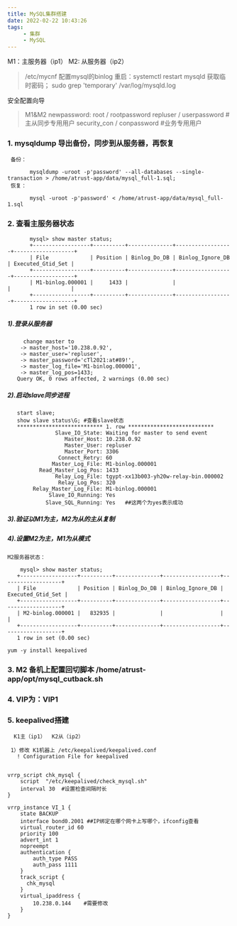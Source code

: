 ```yaml
---
title: MySQL集群搭建
date: 2022-02-22 10:43:26
tags:
     - 集群
     - MySQL
---
```


 M1：主服务器（ip1）  M2: 从服务器（ip2）

> /etc/mycnf 配置mysql的binlog
> 重启：systemctl restart mysqld
> 获取临时密码； sudo grep 'temporary' /var/log/mysqld.log  

安全配置向导
> M1&M2   newpassword:  root / rootpassword    repluser / userpassword  #主从同步专用用户    security_con  /  conpassword  #业务专用用户

  ### 1. mysqldump 导出备份，同步到从服务器，再恢复
     备份：
           
           mysqldump -uroot -p'password' --all-databases --single-transaction > /home/atrust-app/data/mysql_full-1.sql;
     恢复：
     
           mysql -uroot -p'password' < /home/atrust-app/data/mysql_full-1.sql
  ### 2. 查看主服务器状态
  
           mysql> show master status;
           +------------------+----------+--------------+------------------+-------------------+
           | File             | Position | Binlog_Do_DB | Binlog_Ignore_DB | Executed_Gtid_Set |
           +------------------+----------+--------------+------------------+-------------------+
           | M1-binlog.000001 |     1433 |              |                  |                   |
           +------------------+----------+--------------+------------------+-------------------+
           1 row in set (0.00 sec)
           
   ##### 1).登录从服务器
   
         change master to
        -> master_host='10.238.0.92',
        -> master_user='repluser',
        -> master_password='cTl2021:at#89!',
        -> master_log_file='M1-binlog.000001',
        -> master_log_pos=1433;
       Query OK, 0 rows affected, 2 warnings (0.00 sec)
       
   ##### 2).启动slave同步进程
   
       start slave;
       show slave status\G; #查看slave状态
       *************************** 1. row ***************************
                   Slave_IO_State: Waiting for master to send event
                      Master_Host: 10.238.0.92
                      Master_User: repluser
                      Master_Port: 3306
                    Connect_Retry: 60
                  Master_Log_File: M1-binlog.000001
              Read_Master_Log_Pos: 1433
                   Relay_Log_File: tgypt-xx13b003-yh20w-relay-bin.000002
                    Relay_Log_Pos: 320
            Relay_Master_Log_File: M1-binlog.000001
                 Slave_IO_Running: Yes
                Slave_SQL_Running: Yes   ##这两个为yes表示成功
                
   ##### 3).验证以M1为主，M2为从的主从复制
   ##### 4).设置M2为主，M1为从模式
    M2服务器状态：
   
        mysql> show master status;
       +------------------+----------+--------------+------------------+-------------------+
       | File             | Position | Binlog_Do_DB | Binlog_Ignore_DB | Executed_Gtid_Set |
       +------------------+----------+--------------+------------------+-------------------+
       | M2-binlog.000001 |   832935 |              |                  |                   |
       +------------------+----------+--------------+------------------+-------------------+
       1 row in set (0.00 sec)

    yum -y install keepalived

### 3. M2 备机上配置回切脚本 /home/atrust-app/opt/mysql_cutback.sh

### 4. VIP为：VIP1

### 5. keepalived搭建

      K1主（ip1）  K2从（ip2）
      
     1）修改 K1机器上 /etc/keepalived/keepalived.conf
       ! Configuration File for keepalived


    vrrp_script chk_mysql {
        script  "/etc/keepalived/check_mysql.sh"
        interval 30  #设置检查间隔时长
    }

    vrrp_instance VI_1 {
        state BACKUP
        interface bond0.2001 ##IP绑定在哪个网卡上写哪个，ifconfig查看
        virtual_router_id 60
        priority 100
        advert_int 1
        nopreempt
        authentication {
            auth_type PASS
            auth_pass 1111
        }
        track_script {
          chk_mysql
        }
        virtual_ipaddress {
            10.238.0.144    #需要修改
        }
    }
